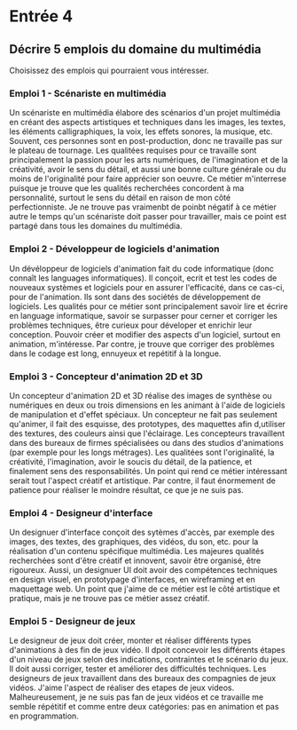 # Entrée 4
## Décrire 5 emplois du domaine du multimédia
Choisissez des emplois qui pourraient vous intéresser.

### Emploi 1 - Scénariste en multimédia 

Un scénariste en multimédia élabore des scénarios d'un projet multimédia en créant des aspects artistiques et techniques dans les images, les textes, les éléments calligraphiques, la voix, les effets sonores, la musique, etc. Souvent, ces personnes sont en post-production, donc ne travaille pas sur le plateau de tournage. Les qualitées requises pour ce travaille sont principalement la passion pour les arts numériques, de l'imagination et de la créativité, avoir le sens du détail, et aussi une bonne culture générale ou du moins de l'originalité pour faire apprécier son oeuvre. Ce métier m'interrese puisque je trouve que les qualités recherchées concordent à ma personnalité, surtout le sens du détail en raison de mon côté perfectionniste. Je ne trouve pas vraimenbt de poinbt négatif à ce métier autre le temps qu'un scénariste doit passer pour travailler, mais ce point est partagé dans tous les domaines du multimédia.

### Emploi 2 - Développeur de logiciels d'animation

Un dévéloppeur de logiciels d'animation fait du code informatique (donc connaît les languages informatiques). Il conçoit, ecrit et test les codes de nouveaux systèmes et logiciels pour en assurer l'efficacité, dans ce cas-ci, pour de l'animation. Ils sont dans des sociétés de développement de logiciels. Les qualités pour ce métier sont principalement savoir lire et écrire en language informatique, savoir se surpasser pour cerner et corriger les problèmes techniques, être curieux pour déveloper et enrichir leur conception. Pouvoir créer et modifier des aspects d'un logiciel, surtout en animation, m'intéresse. Par contre, je trouve que corriger des problèmes dans le codage est long, ennuyeux et repétitif à la longue.

### Emploi 3 - Concepteur d'animation 2D et 3D

Un concepteur d'animation 2D et 3D réalise des images de synthèse ou numériques en deux ou trois dimensions en les animant à l'aide de logiciels de manipulation et d'effet spéciaux. Un concepteur ne fait pas seulement qu'animer, il fait des esquisse, des prototypes, des maquettes afin d,utiliser des textures, des couleurs ainsi que l'éclairage. Les concepteurs travaillent dans des bureaux de firmes spécialisées ou dans des studios d'animations (par exemple pour les longs métrages). Les qualitées sont l'originalité, la créativité, l'imagination, avoir le soucis du détail, de la patience, et finalement sens des responsabilités. Un point qui rend ce métier intéressant serait tout l'aspect créatif et artistique. Par contre, il faut énormement de patience pour réaliser le moindre résultat, ce que je ne suis pas.

### Emploi 4 - Designeur d'interface

Un designuer d'interface conçoit des sytèmes d'accès, par exemple des images, des textes, des graphiques, des vidéos, du son, etc. pour la réalisation d'un contenu spécifique multimédia. Les majeures qualités recherchées sont d'être créatif et innovent, savoir être organisé, être rigoureux. Aussi, un designuer UI doit avoir des compétences techniques en design visuel, en prototypage d'interfaces, en wireframing et en maquettage web. Un point que j'aime de ce métier est le côté artistique et pratique, mais je ne trouve pas ce métier assez créatif.

### Emploi 5 - Designeur de jeux

Le designeur de jeux doit créer, monter et réaliser différents types d'animations à des fin de jeux vidéo. Il dpoit concevoir les différents étapes d'un niveau de jeux selon des indications, contraintes et le scénario du jeux. Il doit aussi corriger, tester et améliorer des difficultés techniques. Les designeurs de jeux travaillent dans des bureaux des compagnies de jeux vidéos. J'aime l'aspect de réaliser des etapes de jeux videos. Malheureusement, je ne suis pas fan de jeux vidéos et ce travaille me semble répétitif et comme entre deux catégories: pas en animation et pas en programmation. 

